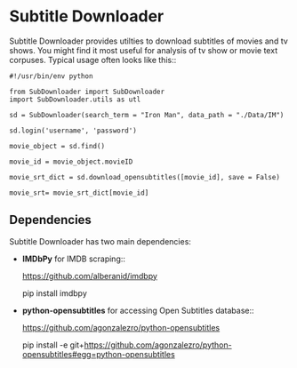 
# Subtitle Downloader


Subtitle Downloader provides utilties to download subtitles of movies and 
tv shows. You might find it most useful for analysis of tv show or movie text
corpuses. Typical usage often looks like this::

    #!/usr/bin/env python
    
    from SubDownloader import SubDownloader
    import SubDownloader.utils as utl
    
    sd = SubDownloader(search_term = "Iron Man", data_path = "./Data/IM") 
    
    sd.login('username', 'password')
    
    movie_object = sd.find()
    
    movie_id = movie_object.movieID
    
    movie_srt_dict = sd.download_opensubtitles([movie_id], save = False)
    
    movie_srt= movie_srt_dict[movie_id]


## Dependencies 


Subtitle Downloader has two main dependencies:

* **IMDbPy** for IMDB scraping::

    https://github.com/alberanid/imdbpy
    
    pip install imdbpy

* **python-opensubtitles** for accessing Open Subtitles database::

    https://github.com/agonzalezro/python-opensubtitles

    pip install -e git+https://github.com/agonzalezro/python-opensubtitles#egg=python-opensubtitles
